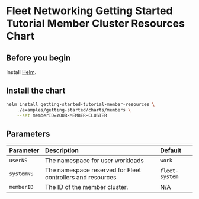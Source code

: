 # Fleet Networking Getting Started Tutorial Member Cluster Resources Chart

## Before you begin

Install [Helm](https://helm.sh).

## Install the chart

```bash
helm install getting-started-tutorial-member-resources \
    ./examples/getting-started/charts/members \
    --set memberID=YOUR-MEMBER-CLUSTER
```

## Parameters

| Parameter | Description | Default |
|:-|:-|:-|
| `userNS` | The namespace for user workloads | `work` |
| `systemNS` | The namespace reserved for Fleet controllers and resources | `fleet-system` |
| `memberID` | The ID of the member cluster. | N/A |
